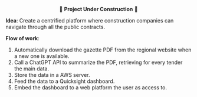 <p align="center">
  🚧 <strong>Project Under Construction</strong> 🚧
</p>


**Idea**:
Create a centrified platform where construction companies can navigate through all the public contracts.

**Flow of work**:
1. Automatically download the gazette PDF from the regional website when a new one is available.
2. Call a ChatGPT API to summarize the PDF, retrieving for every tender the main data.
3. Store the data in a AWS server.
4. Feed the data to a Quicksight dashboard.
5. Embed the dashboard to a web platform the user as access to.
